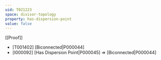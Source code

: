 ```yaml
---
uid: T021223
space: divisor-topology
property: has-dispersion-point
value: false
---
```

[[Proof]]

* [T001402] [Biconnected|P000044]
* [I000092] [Has Dispersion Point|P000045] => [Biconnected|P000044]

